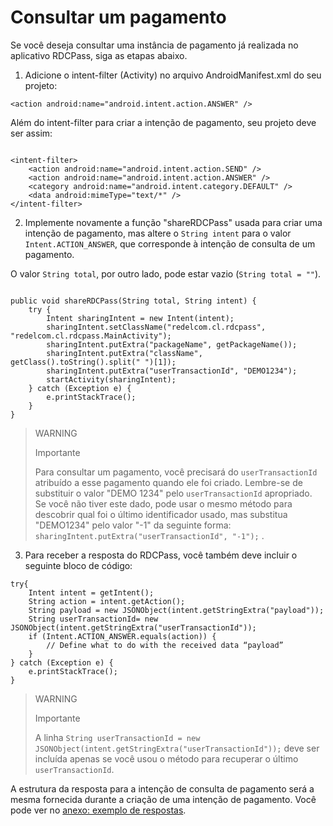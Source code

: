 # Consultar um pagamento

Se você deseja consultar uma instância de pagamento já realizada no aplicativo RDCPass, siga as etapas abaixo.

1. Adicione o intent-filter (Activity) no arquivo AndroidManifest.xml do seu projeto: 

 `<action android:name="android.intent.action.ANSWER" />`

 Além do intent-filter para criar a intenção de pagamento, seu projeto deve ser assim:

```android

<intent-filter> 
	<action android:name="android.intent.action.SEND" /> 
	<action android:name="android.intent.action.ANSWER" /> 
	<category android:name="android.intent.category.DEFAULT" /> 
	<data android:mimeType="text/*" /> 
</intent-filter>

```

2. Implemente novamente a função "shareRDCPass" usada para criar uma intenção de pagamento, mas altere o `String intent` para o valor `Intent.ACTION_ANSWER`, que corresponde à intenção de consulta de um pagamento. 

O valor `String total`, por outro lado, pode estar vazio (`String total = ""`).

```android

public void shareRDCPass(String total, String intent) { 
 	try { 
 		Intent sharingIntent = new Intent(intent); 
		sharingIntent.setClassName("redelcom.cl.rdcpass", "redelcom.cl.rdcpass.MainActivity"); 
		sharingIntent.putExtra("packageName", getPackageName()); 
		sharingIntent.putExtra("className", getClass().toString().split(" ")[1]); 
		sharingIntent.putExtra("userTransactionId", "DEMO1234"); 
		startActivity(sharingIntent); 
 	} catch (Exception e) { 
 		e.printStackTrace(); 
 	} 
}

```


> WARNING
> 
> Importante
> 
> Para consultar um pagamento, você precisará do `userTransactionId` atribuído a esse pagamento quando ele foi criado. Lembre-se de substituir o valor "DEMO 1234" pelo `userTransactionId` apropriado.
> <br>
> Se você não tiver este dado, pode usar o mesmo método para descobrir qual foi o último identificador usado, mas substitua "DEMO1234" pelo valor "-1" da seguinte forma: `sharingIntent.putExtra("userTransactionId", "-1");` .


3. Para receber a resposta do RDCPass, você também deve incluir o seguinte bloco de código:

```android
try{ 
 	Intent intent = getIntent(); 
 	String action = intent.getAction(); 
	String payload = new JSONObject(intent.getStringExtra("payload")); 
	String userTransactionId= new JSONObject(intent.getStringExtra("userTransactionId")); 
	if (Intent.ACTION_ANSWER.equals(action)) { 
 		// Define what to do with the received data “payload” 
 	} 
} catch (Exception e) { 
 	e.printStackTrace(); 
} 
```


> WARNING
> 
> Importante
> 
> A linha `String userTransactionId = new JSONObject(intent.getStringExtra("userTransactionId"));` deve ser incluída apenas se você usou o método para recuperar o último `userTransactionId`.

A estrutura da resposta para a intenção de consulta de pagamento será a mesma fornecida durante a criação de uma intenção de pagamento. Você pode ver no [anexo: exemplo de respostas](/developers/pt/docs/redelcom/additional-content/response-examples).
